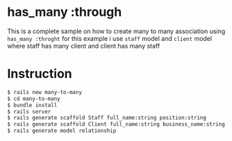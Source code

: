 # has_many :through

This is a complete sample on how to create many to many association using ` has_many :throght `
for this example i use ` staff ` model and ` client ` model where staff has many client and client has many staff

# Instruction 

```sh
$ rails new many-to-many
$ cd many-to-many
$ bundle install
$ rails server
$ rails generate scaffold Staff full_name:string position:string
$ rails generate scaffold Client full_name:string business_name:string
$ rails generate model relationship
```